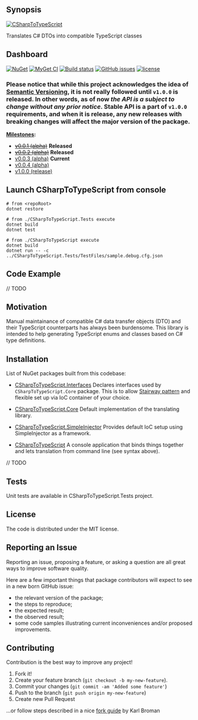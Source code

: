 ## Synopsis

[![CSharpToTypeScript](https://github.com/another-guy/CSharpToTypeScript/raw/master/CSharpToTypeScript.png)](https://github.com/another-guy/CSharpToTypeScript)

Translates C# DTOs into compatible TypeScript classes

## Dashboard

[![NuGet](https://img.shields.io/nuget/v/CSharpToTypeScript.svg)](https://www.nuget.org/packages/CSharpToTypeScript/)
[![MyGet CI](https://img.shields.io/myget/another-guy/vpre/CSharpToTypeScript.svg)](https://www.myget.org/feed/another-guy/package/nuget/CSharpToTypeScript) 
[![Build status](https://ci.appveyor.com/api/projects/status/4evhnumtigeukvih?svg=true)](https://ci.appveyor.com/project/another-guy/csharptotypescript) 
[![GitHub issues](https://img.shields.io/github/issues/another-guy/csharptotypescript.svg?maxAge=2592000)](https://github.com/another-guy/CSharpToTypeScript/issues)
[![license](https://img.shields.io/github/license/another-guy/CSharpToTypeScript.svg)](https://github.com/another-guy/CSharpToTypeScript/blob/master/LICENSE)

### Please notice that while this project acknowledges the idea of [Semantic Versioning](http://semver.org/), it is not really followed until `v1.0.0` is released. In other words, as of now *the API is a subject to change without any prior notice*. Stable API is a part of `v1.0.0` requirements, and when it is release, any new releases with breaking changes will affect the major version of the package.

**[Milestones](https://github.com/another-guy/CSharpToTypeScript/milestones?direction=asc&sort=due_date&state=open):**

* <del>[v0.0.1 (alpha)](https://github.com/another-guy/CSharpToTypeScript/milestone/1)</del> **Released**
* <del>[v0.0.2 (alpha)](https://github.com/another-guy/CSharpToTypeScript/milestone/3)</del> **Released**
* [v0.0.3 (alpha)](https://github.com/another-guy/CSharpToTypeScript/milestone/2) **Current**
* [v0.0.4 (alpha)](https://github.com/another-guy/CSharpToTypeScript/milestone/5)
* [v1.0.0 (release)](https://github.com/another-guy/CSharpToTypeScript/milestone/4)

## Launch CSharpToTypeScript from console

```
# from <repoRoot>
dotnet restore

# from ./CSharpToTypeScript.Tests execute
dotnet build
dotnet test

# from ./CSharpToTypeScript execute
dotnet build
dotnet run -- -c ../CSharpToTypeScript.Tests/TestFiles/sample.debug.cfg.json
```

## Code Example

// TODO

## Motivation

Manual maintainance of compatible C# data transfer objects (DTO) and their TypeScript counterparts has always been burdensome.
This library is intended to help generating TypeScript enums and classes based on C# type definitions.

## Installation

List of NuGet packages built from this codebase:

* [CSharpToTypeScript.Interfaces](https://www.nuget.org/packages/CSharpToTypeScript.Interfaces/) Declares interfaces used by `CSharpToTypeScript.Core` package. This is to allow [Stairway pattern](http://stackoverflow.com/questions/29259414/stairway-pattern-implementation) and flexible set up via IoC container of your choice.

* [CSharpToTypeScript.Core](https://www.nuget.org/packages/CSharpToTypeScript.Core/) Default implementation of the translating library.

* [CSharpToTypeScript.SimpleInjector](https://www.nuget.org/packages/CSharpToTypeScript.SimpleInjector/) Provides default IoC setup using SimpleInjector as a framework.

* [CSharpToTypeScript](https://www.nuget.org/packages/CSharpToTypeScript/) A console application that binds things together and lets translation from command line (see syntax above).

// TODO

## Tests

Unit tests are available in CSharpToTypeScript.Tests project.

## License

The code is distributed under the MIT license.

## Reporting an Issue

Reporting an issue, proposing a feature, or asking a question are all great ways to improve software quality.

Here are a few important things that package contributors will expect to see in a new born GitHub issue:
* the relevant version of the package;
* the steps to reproduce;
* the expected result;
* the observed result;
* some code samples illustrating current inconveniences and/or proposed improvements.

## Contributing

Contribution is the best way to improve any project!

1. Fork it!
2. Create your feature branch (```git checkout -b my-new-feature```).
3. Commit your changes (```git commit -am 'Added some feature'```)
4. Push to the branch (```git push origin my-new-feature```)
5. Create new Pull Request

...or follow steps described in a nice [fork guide](http://kbroman.org/github_tutorial/pages/fork.html) by Karl Broman
